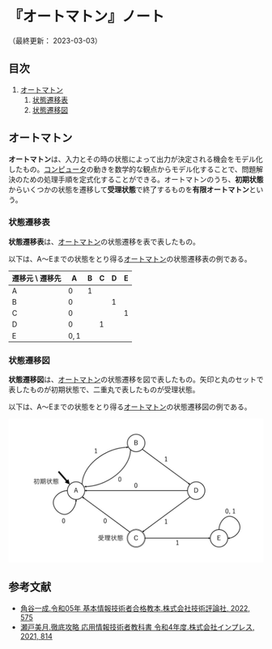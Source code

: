 # 『オートマトン』ノート

（最終更新： 2023-03-03）


## 目次

1. [オートマトン](#オートマトン)
	1. [状態遷移表](#状態遷移表)
	1. [状態遷移図](#状態遷移図)


## オートマトン

**オートマトン**は、入力とその時の状態によって出力が決定される機会をモデル化したもの。[コンピュータ](../../../../computer/_/chapters/basic_knowledge_of_computer.md#コンピュータ)の動きを数学的な観点からモデル化することで、問題解決のための処理手順を定式化することができる。オートマトンのうち、**初期状態**からいくつかの状態を遷移して**受理状態**で終了するものを**有限オートマトン**という。

### 状態遷移表

**状態遷移表**は、[オートマトン](#オートマトン)の状態遷移を表で表したもの。

以下は、A～Eまでの状態をとり得る[オートマトン](#オートマトン)の状態遷移表の例である。

| 遷移元 \ 遷移先 |  A     |  B  |  C  |  D  |  E  |
| --------------- | ------ | --- | --- | --- | --- |
| A               | $0$    | $1$ |     |     |     |
| B               | $0$    |     |     | $1$ |     |
| C               | $0$    |     |     |     | $1$ |
| D               | $0$    |     | $1$ |     |     |
| E               | $0, 1$ |     |     |     |     |

### 状態遷移図

**状態遷移図**は、[オートマトン](#オートマトン)の状態遷移を図で表したもの。矢印と丸のセットで表したものが初期状態で、二重丸で表したものが受理状態。

以下は、A～Eまでの状態をとり得る[オートマトン](#オートマトン)の状態遷移図の例である。

![オートマトンの状態遷移図](../assets/images/automaton.png)


## 参考文献

- [角谷一成.令和05年 基本情報技術者合格教本.株式会社技術評論社, 2022, 575](https://gihyo.jp/book/2022/978-4-297-13164-7)
- [瀬戸美月.徹底攻略 応用情報技術者教科書 令和4年度.株式会社インプレス, 2021, 814](https://book.impress.co.jp/books/1121101057)
